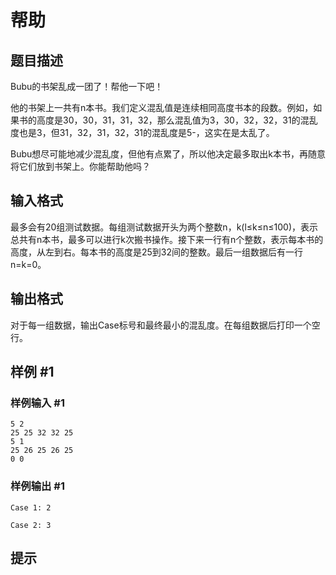 # 帮助

## 题目描述

Bubu的书架乱成一团了！帮他一下吧！

他的书架上一共有n本书。我们定义混乱值是连续相同高度书本的段数。例如，如果书的高度是30，30，31，31，32，那么混乱值为3，30，32，32，31的混乱度也是3，但31，32，31，32，31的混乱度是5-，这实在是太乱了。

Bubu想尽可能地减少混乱度，但他有点累了，所以他决定最多取出k本书，再随意将它们放到书架上。你能帮助他吗？


## 输入格式

最多会有20组测试数据。每组测试数据开头为两个整数n，k(l≤k≤n≤100)，表示总共有n本书，最多可以进行k次搬书操作。接下来一行有n个整数，表示每本书的高度，从左到右。每本书的高度是25到32间的整数。最后一组数据后有一行n=k=0。


## 输出格式

对于每一组数据，输出Case标号和最终最小的混乱度。在每组数据后打印一个空行。


## 样例 #1

### 样例输入 #1
```
5 2
25 25 32 32 25
5 1
25 26 25 26 25
0 0
```

### 样例输出 #1

```
Case 1: 2

Case 2: 3
```

## 提示


